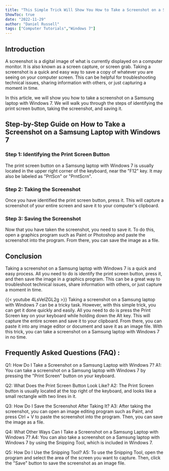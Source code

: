 ```yaml
---
title: "This Simple Trick Will Show You How to Take a Screenshot on a Samsung Laptop with Windows 7 Instantly!"
ShowToc: true 
date: "2022-11-29"
author: "Daniel Russell" 
tags: ["Computer Tutorials","Windows 7"]
---
```

## Introduction

A screenshot is a digital image of what is currently displayed on a computer monitor. It is also known as a screen capture, or screen grab. Taking a screenshot is a quick and easy way to save a copy of whatever you are seeing on your computer screen. This can be helpful for troubleshooting technical issues, sharing information with others, or just capturing a moment in time.

In this article, we will show you how to take a screenshot on a Samsung laptop with Windows 7. We will walk you through the steps of identifying the print screen button, taking the screenshot, and saving it.

## Step-by-Step Guide on How to Take a Screenshot on a Samsung Laptop with Windows 7

### Step 1: Identifying the Print Screen Button

The print screen button on a Samsung laptop with Windows 7 is usually located in the upper right corner of the keyboard, near the "F12" key. It may also be labeled as "PrtScn" or "PrntScrn".

### Step 2: Taking the Screenshot

Once you have identified the print screen button, press it. This will capture a screenshot of your entire screen and save it to your computer's clipboard.

### Step 3: Saving the Screenshot

Now that you have taken the screenshot, you need to save it. To do this, open a graphics program such as Paint or Photoshop and paste the screenshot into the program. From there, you can save the image as a file.

## Conclusion

Taking a screenshot on a Samsung laptop with Windows 7 is a quick and easy process. All you need to do is identify the print screen button, press it, and then save the image in a graphics program. This can be a great way to troubleshoot technical issues, share information with others, or just capture a moment in time.

{{< youtube 4LsVeIZGL2g >}} 
Taking a screenshot on a Samsung laptop with Windows 7 can be a tricky task. However, with this simple trick, you can get it done quickly and easily. All you need to do is press the Print Screen key on your keyboard while holding down the Alt key. This will capture the entire screen and save it to your clipboard. From there, you can paste it into any image editor or document and save it as an image file. With this trick, you can take a screenshot on a Samsung laptop with Windows 7 in no time.

## Frequently Asked Questions (FAQ) :
Q1: How Do I Take a Screenshot on a Samsung Laptop with Windows 7?
A1: You can take a screenshot on a Samsung laptop with Windows 7 by pressing the "Print Screen" button on your keyboard.

Q2: What Does the Print Screen Button Look Like?
A2: The Print Screen button is usually located at the top right of the keyboard, and looks like a small rectangle with two lines in it.

Q3: How Do I Save the Screenshot After Taking It?
A3: After taking the screenshot, you can open an image editing program such as Paint, and press Ctrl + V to paste the screenshot into the program. Then, you can save the image as a file.

Q4: What Other Ways Can I Take a Screenshot on a Samsung Laptop with Windows 7?
A4: You can also take a screenshot on a Samsung laptop with Windows 7 by using the Snipping Tool, which is included in Windows 7.

Q5: How Do I Use the Snipping Tool?
A5: To use the Snipping Tool, open the program and select the area of the screen you want to capture. Then, click the "Save" button to save the screenshot as an image file.


